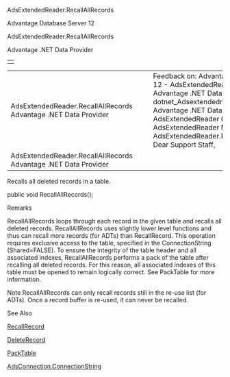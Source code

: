 AdsExtendedReader.RecallAllRecords




Advantage Database Server 12  

AdsExtendedReader.RecallAllRecords

Advantage .NET Data Provider

|  |
| --- |
|  |

|  |  |  |  |  |
| --- | --- | --- | --- | --- |
| AdsExtendedReader.RecallAllRecords  Advantage .NET Data Provider |  |  | Feedback on: Advantage Database Server 12 - AdsExtendedReader.RecallAllRecords Advantage .NET Data Provider dotnet\_Adsextendedreader\_recallallrecords Advantage .NET Data Provider > AdsExtendedReader Class > AdsExtendedReader Methods > AdsExtendedReader.RecallAllRecords / Dear Support Staff, |  |
| AdsExtendedReader.RecallAllRecords  Advantage .NET Data Provider |  |  |  |  |

Recalls all deleted records in a table.

public void RecallAllRecords();

Remarks

RecallAllRecords loops through each record in the given table and recalls all deleted records. RecallAllRecords uses slightly lower level functions and thus can recall more records (for ADTs) than RecallRecord. This operation requires exclusive access to the table, specified in the ConnectionString (Shared=FALSE). To ensure the integrity of the table header and all associated indexes, RecallAllRecords performs a pack of the table after recalling all deleted records. For this reason, all associated indexes of this table must be opened to remain logically correct. See PackTable for more information.

Note RecallAllRecords can only recall records still in the re-use list (for ADTs). Once a record buffer is re-used, it can never be recalled.

See Also

[RecallRecord](dotnet_adsextendedreader_recallrecord.htm)

[DeleteRecord](dotnet_adsextendedreader_deleterecord.htm)

[PackTable](dotnet_adsextendedreader_packtable.htm)

[AdsConnection.ConnectionString](dotnet_adsconnection_connectionstring.htm)